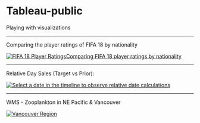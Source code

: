 # Tableau-public
Playing with visualizations

--------------------------------------------------------------

Comparing the player ratings of FIFA 18 by nationality

<div class='tableauPlaceholder' id='viz1658782919742' style='position: relative'><noscript><a href='#'><img alt='FIFA 18 Player RatingsComparing FIFA 18 player ratings by nationality ' src='https:&#47;&#47;public.tableau.com&#47;static&#47;images&#47;FI&#47;FIFA18Ratings_16436498031870&#47;FIFA18PlayerRatings&#47;1_rss.png' style='border: none' /></a></noscript><object class='tableauViz'  style='display:none;'><param name='host_url' value='https%3A%2F%2Fpublic.tableau.com%2F' /> <param name='embed_code_version' value='3' /> <param name='site_root' value='' /><param name='name' value='FIFA18Ratings_16436498031870&#47;FIFA18PlayerRatings' /><param name='tabs' value='no' /><param name='toolbar' value='yes' /><param name='static_image' value='https:&#47;&#47;public.tableau.com&#47;static&#47;images&#47;FI&#47;FIFA18Ratings_16436498031870&#47;FIFA18PlayerRatings&#47;1.png' /> <param name='animate_transition' value='yes' /><param name='display_static_image' value='yes' /><param name='display_spinner' value='yes' /><param name='display_overlay' value='yes' /><param name='display_count' value='yes' /><param name='language' value='en-US' /></object></div>   


--------------------------------------------------------------


Relative Day Sales (Target vs Prior):


<div class='tableauPlaceholder' id='viz1658783048154' style='position: relative'><noscript><a href='#'><img alt='Select a date in the timeline to observe relative date calculations ' src='https:&#47;&#47;public.tableau.com&#47;static&#47;images&#47;Re&#47;RelativeDaySalesTargetvsPrior&#47;RelativeDates&#47;1_rss.png' style='border: none' /></a></noscript><object class='tableauViz'  style='display:none;'><param name='host_url' value='https%3A%2F%2Fpublic.tableau.com%2F' /> <param name='embed_code_version' value='3' /> <param name='site_root' value='' /><param name='name' value='RelativeDaySalesTargetvsPrior&#47;RelativeDates' /><param name='tabs' value='no' /><param name='toolbar' value='yes' /><param name='static_image' value='https:&#47;&#47;public.tableau.com&#47;static&#47;images&#47;Re&#47;RelativeDaySalesTargetvsPrior&#47;RelativeDates&#47;1.png' /> <param name='animate_transition' value='yes' /><param name='display_static_image' value='yes' /><param name='display_spinner' value='yes' /><param name='display_overlay' value='yes' /><param name='display_count' value='yes' /><param name='language' value='en-US' /></object></div>      


----------------------------------------------------------------

WMS - Zooplankton in NE Pacific & Vancouver


<div class='tableauPlaceholder' id='viz1658783478404' style='position: relative'><noscript><a href='#'><img alt='Vancouver Region ' src='https:&#47;&#47;public.tableau.com&#47;static&#47;images&#47;WM&#47;WMS-ZooplanktoninNEPacificVancouver&#47;VancouverRegion&#47;1_rss.png' style='border: none' /></a></noscript><object class='tableauViz'  style='display:none;'><param name='host_url' value='https%3A%2F%2Fpublic.tableau.com%2F' /> <param name='embed_code_version' value='3' /> <param name='site_root' value='' /><param name='name' value='WMS-ZooplanktoninNEPacificVancouver&#47;VancouverRegion' /><param name='tabs' value='no' /><param name='toolbar' value='yes' /><param name='static_image' value='https:&#47;&#47;public.tableau.com&#47;static&#47;images&#47;WM&#47;WMS-ZooplanktoninNEPacificVancouver&#47;VancouverRegion&#47;1.png' /> <param name='animate_transition' value='yes' /><param name='display_static_image' value='yes' /><param name='display_spinner' value='yes' /><param name='display_overlay' value='yes' /><param name='display_count' value='yes' /><param name='language' value='en-US' /></object></div>                <script type='text/javascript'>                    var divElement = document.getElementById('viz1658783478404');                    var vizElement = divElement.getElementsByTagName('object')[0];                    vizElement.style.width='100%';vizElement.style.height=(divElement.offsetWidth*0.75)+'px';                    var scriptElement = document.createElement('script');                    scriptElement.src = 'https://public.tableau.com/javascripts/api/viz_v1.js';                    vizElement.parentNode.insertBefore(scriptElement, vizElement);                </script>
